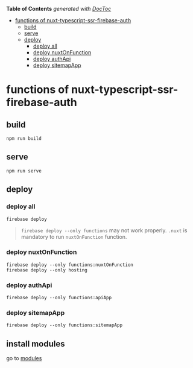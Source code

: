 <!-- START doctoc generated TOC please keep comment here to allow auto update -->
<!-- DON'T EDIT THIS SECTION, INSTEAD RE-RUN doctoc TO UPDATE -->
**Table of Contents**  *generated with [DocToc](https://github.com/thlorenz/doctoc)*

- [functions of nuxt-typescript-ssr-firebase-auth](#functions-of-nuxt-typescript-ssr-firebase-auth)
  - [build](#build)
  - [serve](#serve)
  - [deploy](#deploy)
    - [deploy all](#deploy-all)
    - [deploy nuxtOnFunction](#deploy-nuxtonfunction)
    - [deploy authApi](#deploy-authapi)
    - [deploy sitemapApp](#deploy-sitemapapp)

<!-- END doctoc generated TOC please keep comment here to allow auto update -->

# functions of nuxt-typescript-ssr-firebase-auth

## build
    npm run build

## serve
    npm run serve

## deploy

### deploy all
    firebase deploy
    
> `firebase deploy --only functions` may not work properly. `.nuxt` is mandatory to run `nuxtOnFunction` function.
    
### deploy nuxtOnFunction
    firebase deploy --only functions:nuxtOnFunction
    firebase deploy --only hosting
    
### deploy authApi
    firebase deploy --only functions:apiApp
    
### deploy sitemapApp
    firebase deploy --only functions:sitemapApp

## install modules
go to [modules](./modules)
